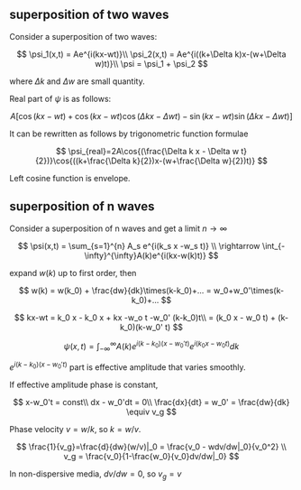 ## superposition of two waves

Consider a superposition of two waves:

$$
\psi_1(x,t) = Ae^{i(kx-wt)}\\
\psi_2(x,t) = Ae^{i((k+\Delta k)x-(w+\Delta w)t)}\\
\psi = \psi_1 + \psi_2
$$

where $\Delta k$ and $\Delta w$ are small quantity.

Real part of $\psi$ is as follows:

$$
A[\cos{(kx-wt)}+\cos{(kx-wt)}\cos{(\Delta kx-\Delta wt)} - \sin{(kx-wt)}\sin{(\Delta kx-\Delta wt)}]
$$

It can be rewritten as follows by trigonometric function formulae

$$
\psi_{real}=2A\cos{(\frac{\Delta k x - \Delta w t}{2})}\cos{((k+\frac{\Delta k}{2})x-(w+\frac{\Delta w}{2})t)}
$$

Left cosine function is envelope. 

## superposition of n waves

Consider a superposition of n waves and get a limit $n\rightarrow \infty$

$$
\psi(x,t) = \sum_{s=1}^{n} A_s e^{i(k_s x -w_s t)} \\
\rightarrow \int_{-\infty}^{\infty}A(k)e^{i(kx-w(k)t)}
$$

expand $w(k)$ up to first order, then

$$
w(k) = w(k_0) + \frac{dw}{dk}\times(k-k_0)+... = w_0+w_0'\times(k-k_0)+...
$$

$$
kx-wt = k_0 x - k_0 x + kx -w_o t -w_0' (k-k_0)t\\
= (k_0 x - w_0 t) + (k-k_0)(k-w_0' t)
$$

$$
\psi(x,t) = \int_{-\infty}^{\infty} A(k)e^{i(k-k_0)(x-w_0't)}e^{i(k_0 x-w_0 t)}dk
$$

$e^{i(k-k_0)(x-w_0't)}$ part is effective amplitude that varies smoothly.

If effective amplitude phase is constant, 

$$
x-w_0't = const\\
dx - w_0'dt = 0\\
\frac{dx}{dt} = w_0' = \frac{dw}{dk} \equiv v_g 
$$

Phase velocity $v=w/k$, so $k=w/v$.

$$
\frac{1}{v_g}=\frac{d}{dw}(w/v)|_0 = \frac{v_0 - wdv/dw|_0}{v_0^2} \\
v_g = \frac{v_0}{1-\frac{w_0}{v_0}dv/dw|_0}
$$

In non-dispersive media, $dv/dw=0$, so $v_g=v$
